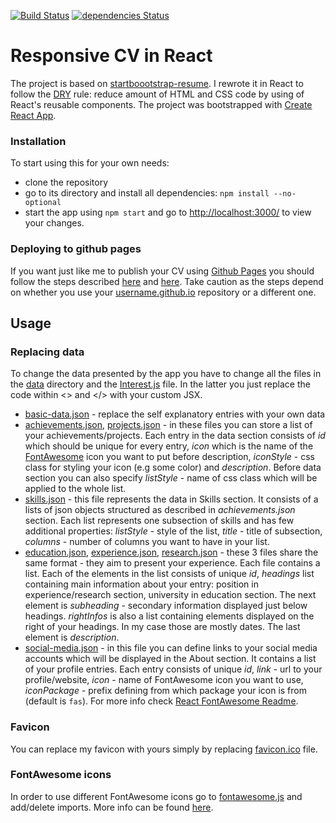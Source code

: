 [![Build Status](https://travis-ci.org/sjwilczynski/sjwilczynski.github.io.svg?branch=source)](https://travis-ci.org/sjwilczynski/sjwilczynski.github.io) 
[![dependencies Status](https://david-dm.org/sjwilczynski/sjwilczynski.github.io/status.svg)](https://david-dm.org/sjwilczynski/sjwilczynski.github.io)

# Responsive CV in React

The project is based on [startboootstrap-resume](https://github.com/BlackrockDigital/startbootstrap-resume).
I rewrote it in React to follow the [DRY](https://en.wikipedia.org/wiki/Don%27t_repeat_yourself) rule: reduce amount of HTML and CSS code by using of React's reusable components. The project was bootstrapped with [Create React App](https://github.com/facebook/create-react-app).

### Installation

To start using this for your own needs:

* clone the repository
* go to its directory and install all dependencies: `npm install --no-optional`
* start the app using `npm start` and go to [http://localhost:3000/](http://localhost:3000/) to view your changes.

### Deploying to github pages

If you want just like me to publish your CV using [Github Pages](https://pages.github.com/) you should follow the steps 
described [here](https://facebook.github.io/create-react-app/docs/deployment) and [here](https://dev.to/javascripterika/deploy-a-react-app-as-a-github-user-page-with-yarn-3fka).
Take caution as the steps depend on whether you use your [username.github.io]() repository or a different one.

## Usage

### Replacing data

To change the data presented by the app you have to change all the files in the [data](src/data) directory and the 
[Interest.js](src/components/sections/interests/Interests.js) file. In the latter you just replace the code within <> and </> 
with your custom JSX.

* [basic-data.json](src/data/basic-data.json) - replace the self explanatory entries with your own data
* [achievements.json](src/data/achievements.json), [projects.json](src/data/projects.json) - in these files you can store 
a list of your achievements/projects. Each entry in the data section consists of _id_ which should be unique for every 
entry, _icon_ which is the name of the [FontAwesome](https://fontawesome.com/icons?d=gallery) icon you want to put before 
description, _iconStyle_ - css class for styling your icon (e.g some color) and _description_. Before data section you can 
also specify _listStyle_ - name of css class which will be applied to the whole list.
* [skills.json](src/data/skills.json) - this file represents the data in Skills section. It consists of a lists of json 
objects structured as described in _achievements.json_ section. Each list represents one subsection of skills and has few additional properties: _listStyle_ - style of the list, _title_ - title of subsection, _columns_ - number of columns you want to have in your list.
* [education.json](src/data/education.json), [experience.json](src/data/experience.json), [research.json](src/data/reasearch.json) - these 3 files share the same format - they aim to present your experience.
Each file contains a list. Each of the elements in the list consists of unique _id_, _headings_ list containing main information about your entry: position in experience/research section,
university in education section. The next element is _subheading_ - secondary information displayed just below headings. 
_rightInfos_ is also a list containing elements displayed on the right of your headings. In my case those are mostly dates. The last element is _description_.
* [social-media.json](src/data/social-media.json) -  in this file you can define links to your social media accounts which will be displayed in the About section. It contains a list of your profile entries. Each entry consists of unique _id_, _link_ - url to your profile/website, _icon_ - name of FontAwesome icon you want to use, _iconPackage_ - prefix defining from which package your icon is from (default is `fas`). For more info check [React FontAwesome Readme](https://github.com/FortAwesome/react-fontawesome#build-a-library-to-reference-icons-throughout-your-app-more-conveniently). 

### Favicon

You can replace my favicon with yours simply by replacing [favicon.ico](public/img/favicon.ico) file.

### FontAwesome icons

In order to use different FontAwesome icons go to [fontawesome.js](src/fontawesome/fontawesome.js) and add/delete imports. 
More info can be found [here](https://github.com/FortAwesome/react-fontawesome).
